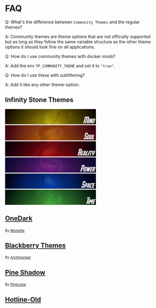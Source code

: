 
# FAQ

Q: What's the difference between `Community Themes` and the regular themes?

A: Community themes are theme options that are not officially supported but as long as they follow the same variable structure as the other theme options it should look fine on all applications.

Q: How do I use community themes with docker mods?

A: Add the env `TP_COMMUNITY_THEME` and set it to `"true"`.

Q: How do I use these with subfiltering?

A: Add it like any other theme-option.

## Infinity Stone Themes

<a href="/community-themes/infinity-stone-themes/mind/"><img src="/community-themes/infinity-stone-themes/mind_banner_small.png"/></a>
<a href="/community-themes/infinity-stone-themes/soul/"><img src="/community-themes/infinity-stone-themes/soul_banner_small.png"/></a>
<a href="/community-themes/infinity-stone-themes/reality/"><img src="/community-themes/infinity-stone-themes/reality_banner_small.png"/></a>
<a href="/community-themes/infinity-stone-themes/power/"><img src="/community-themes/infinity-stone-themes/power_banner_small.png"/></a>
<a href="/community-themes/infinity-stone-themes/space/"><img src="/community-themes/infinity-stone-themes/space_banner_small.png"/></a>
<a href="/community-themes/infinity-stone-themes/time/"><img src="/community-themes/infinity-stone-themes/time_banner_small.png"/></a>

## [OneDark](/community-themes/onedark/)

<small> By [Monklite](https://github.com/Monklite) </small>

## [Blackberry Themes](/community-themes/blackberry-themes)

<small> By [Archmonger](https://github.com/Archmonger/Blackberry-Themes) </small>

## [Pine Shadow](/community-themes/pine-shadow)

<small> By [Pinecone](https://github.com/Pinezerka) </small>

## [Hotline-Old](/community-themes/hotline-old/)

